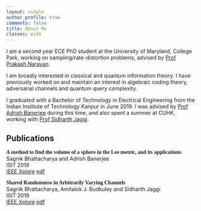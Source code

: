 ```yaml
---
layout: single
author_profile: true
comments: false
title: About Me
classes: wide
---
```

I am a second year ECE PhD student at the University of Maryland, College Park, working on sampling/rate-distortion problems, advised by [Prof Prakash Narayan](https://user.eng.umd.edu/~prakash/index.html).

I am broadly interested in classical and quantum information theory. I have previously worked on and maintain an interest in algebraic coding theory, adversarial channels and quantum query complexity.

I graduated with a Bachelor of Technology in Electrical Engineering from the Indian Institute of Technology Kanpur in June 2019. I was advised by [Prof Adrish Banerjee](http://home.iitk.ac.in/~adrish/) during this time, and also spent a summer at CUHK, working with [Prof Sidharth Jaggi](https://staff.ie.cuhk.edu.hk/~sjaggi/).

## Publications

<span style="font-family: Source Sans Pro;">**A method to find the volume of a sphere in the Lee metric, and its applications**</span><br>
Sagnik Bhattacharya and Adrish Banerjee <br>
ISIT 2019 <br>
[IEEE Xplore](https://ieeexplore.ieee.org/abstract/document/8849817)
[pdf](/assets/pdfs/Lee_metric.pdf)

<span style="font-family: Source Sans Pro;">**Shared Randomness in Arbitrarily Varying Channels**</span><br>
Sagnik Bhattacharya, Amitalok J. Budkuley and Sidharth Jaggi<br>
ISIT 2019 <br>
[IEEE Xplore](https://ieeexplore.ieee.org/document/8849801)
[pdf](/assets/pdfs/Shared_randomness.pdf)
